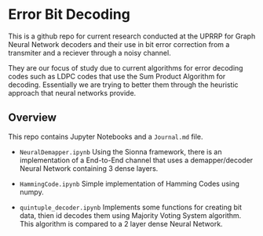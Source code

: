 # Error Bit Decoding

This is a github repo for current research conducted at the UPRRP for Graph Neural Network decoders and their use in bit error correction from a transmiter and a reciever through a noisy channel.

They are our focus of study due to current algorithms for error decoding codes such as LDPC codes that use the Sum Product Algorithm for decoding. Essentially we are trying to better them through the heuristic approach that neural networks provide.

  ## Overview

This repo contains Jupyter Notebooks and a `Journal.md` file. 

- `NeuralDemapper.ipynb` Using the Sionna framework, there is an implementation of a End-to-End channel that uses a demapper/decoder Neural Network containing 3 dense layers.

- `HammingCode.ipynb` Simple implementation of Hamming Codes using numpy. 

- `quintuple_decoder.ipynb` Implements some functions for creating bit data, thien id decodes them using Majority Voting System algorithm. This algorithm is compared to a 2 layer dense Neural Network. 
